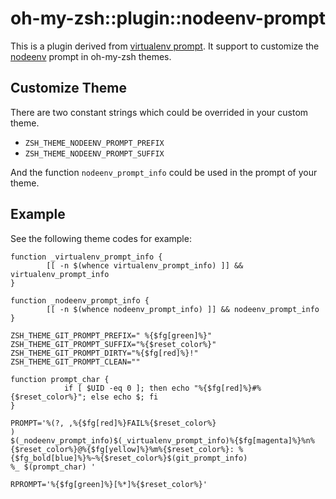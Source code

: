 oh-my-zsh::plugin::nodeenv-prompt
====================================

This is a plugin derived from
[virtualenv prompt](https://github.com/tonyseek/oh-my-zsh-virtualenv-prompt).
It support to customize the
[nodeenv](https://github.com/ekalinin/nodeenv)
prompt in oh-my-zsh themes.

Customize Theme
---------------

There are two constant strings which could be overrided in your custom theme.

- `ZSH_THEME_NODEENV_PROMPT_PREFIX`
- `ZSH_THEME_NODEENV_PROMPT_SUFFIX`

And the function `nodeenv_prompt_info` could be used in the prompt of your
theme.

Example
-------
See the following theme codes for example:

    function _virtualenv_prompt_info {
            [[ -n $(whence virtualenv_prompt_info) ]] && virtualenv_prompt_info
    }

    function _nodeenv_prompt_info {
            [[ -n $(whence nodeenv_prompt_info) ]] && nodeenv_prompt_info
    }

    ZSH_THEME_GIT_PROMPT_PREFIX=" %{$fg[green]%}"
    ZSH_THEME_GIT_PROMPT_SUFFIX="%{$reset_color%}"
    ZSH_THEME_GIT_PROMPT_DIRTY="%{$fg[red]%}!"
    ZSH_THEME_GIT_PROMPT_CLEAN=""

    function prompt_char {
                if [ $UID -eq 0 ]; then echo "%{$fg[red]%}#%{$reset_color%}"; else echo $; fi
    }

    PROMPT='%(?, ,%{$fg[red]%}FAIL%{$reset_color%}
    )
    $(_nodeenv_prompt_info)$(_virtualenv_prompt_info)%{$fg[magenta]%}%n%{$reset_color%}@%{$fg[yellow]%}%m%{$reset_color%}: %{$fg_bold[blue]%}%~%{$reset_color%}$(git_prompt_info)
    %_ $(prompt_char) '

    RPROMPT='%{$fg[green]%}[%*]%{$reset_color%}'
